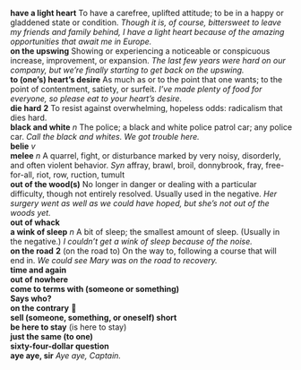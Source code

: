__have a light heart__ To have a carefree, uplifted attitude; to be in a happy or gladdened state or condition. _Though it is, of course, bittersweet to leave my friends and family behind, I have a light heart because of the amazing opportunities that await me in Europe._  
__on the upswing__ Showing or experiencing a noticeable or conspicuous increase, improvement, or expansion. _The last few years were hard on our company, but we’re finally starting to get back on the upswing._  
__to (one’s) heart’s desire__ As much as or to the point that one wants; to the point of contentment, satiety, or surfeit. _I’ve made plenty of food for everyone, so please eat to your heart’s desire._  
__die hard__ __2__ To resist against overwhelming, hopeless odds: radicalism that dies hard.  
__black and white__ _n_ The police; a black and white police patrol car; any police car. _Call the black and whites. We got trouble here._  
__belie__ _v_  
__melee__ _n_ A quarrel, fight, or disturbance marked by very noisy, disorderly, and often violent behavior. _Syn_ affray, brawl, broil, donnybrook, fray, free-for-all, riot, row, ruction, tumult  
__out of the wood(s)__ No longer in danger or dealing with a particular difficulty, though not entirely resolved. Usually used in the negative. _Her surgery went as well as we could have hoped, but she’s not out of the woods yet._  
__out of whack__  
__a wink of sleep__ _n_ A bit of sleep; the smallest amount of sleep. (Usually in the negative.) _I couldn’t get a wink of sleep because of the noise._  
__on the road__ __2__ (on the road to) On the way to, following a course that will end in. _We could see Mary was on the road to recovery._  
__time and again__  
__out of nowhere__  
__come to terms with (someone or something)__  
__Says who?__  
__on the contrary__ :dart:  
__sell (someone, something, or oneself) short__  
__be here to stay__ (is here to stay)  
__just the same (to one)__  
__sixty-four-dollar question__  
__aye aye, sir__ _Aye aye, Captain._  
